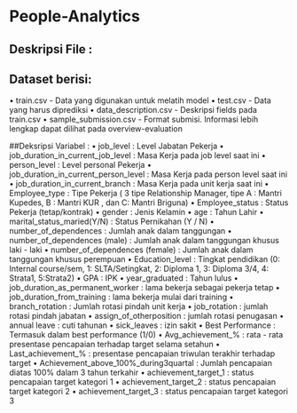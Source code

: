 # People-Analytics

## Deskripsi File :
## Dataset berisi:
•	train.csv - Data yang digunakan untuk melatih model
•	test.csv - Data yang harus diprediksi
•	data_description.csv - Deskripsi fields pada train.csv
•	sample_submission.csv - Format submisi. Informasi lebih lengkap dapat dilihat pada overview-evaluation

##Deksripsi Variabel :
•	job_level : Level Jabatan Pekerja
•	job_duration_in_current_job_level : Masa Kerja pada job level saat ini
•	person_level : Level personal Pekerja
•	job_duration_in_current_person_level : Masa Kerja pada person level saat ini
•	job_duration_in_current_branch : Masa Kerja pada unit kerja saat ini
•	Employee_type : Tipe Pekerja ( 3 tipe Relationship Manager, tipe A : Mantri Kupedes, B : Mantri KUR , dan C: Mantri Briguna)
•	Employee_status : Status Pekerja (tetap/kontrak)
•	gender : Jenis Kelamin
•	age : Tahun Lahir
•	marital_status_maried(Y/N) : Status Pernikahan (Y / N)
•	number_of_dependences : Jumlah anak dalam tanggungan
•	number_of_dependences (male) : Jumlah anak dalam tanggungan khusus laki - laki
•	number_of_dependences (female) : Jumlah anak dalam tanggungan khusus perempuan
•	Education_level : Tingkat pendidikan (0: Internal course/sem, 1: SLTA/Setingkat, 2: Diploma 1, 3: Diploma 3/4, 4: Strata1, 5:Strata2)
•	GPA : IPK
•	year_graduated : Tahun lulus
•	job_duration_as_permanent_worker : lama bekerja sebagai pekerja tetap
•	job_duration_from_training : lama bekerja mulai dari training
•	branch_rotation : Jumlah rotasi pindah unit kerja
•	job_rotation : jumlah rotasi pindah jabatan
•	assign_of_otherposition : jumlah rotasi penugasan
•	annual leave : cuti tahunan
•	sick_leaves : izin sakit
•	Best Performance : Termasuk dalam best performance (1/0)
•	Avg_achievement_% : rata - rata presentase pencapaian terhadap target selama setahun
•	Last_achievement_% : presentase pencapaian triwulan terakhir terhadap target
•	Achievement_above_100%_during3quartal : Jumlah pencapaian diatas 100% dalam 3 tahun terkahir
•	achievement_target_1 : status pencapaian target kategori 1
•	achievement_target_2 : status pencapaian target kategori 2
•	achievement_target_3 : status pencapaian target kategori 3

